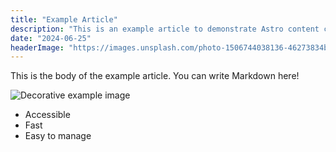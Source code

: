 ```yaml
---
title: "Example Article"
description: "This is an example article to demonstrate Astro content collections."
date: "2024-06-25"
headerImage: "https://images.unsplash.com/photo-1506744038136-46273834b3fb?auto=format&fit=crop&w=1200&q=80"
---
```


This is the body of the example article. You can write Markdown here!

![Decorative example image](https://images.unsplash.com/photo-1465101046530-73398c7f28ca?auto=format&fit=crop&w=800&q=80)

- Accessible
- Fast
- Easy to manage 